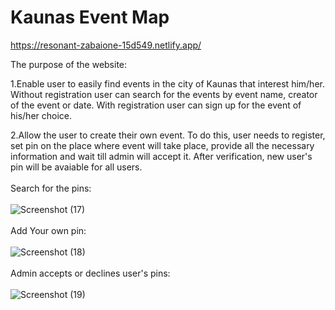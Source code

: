 # Kaunas Event Map

https://resonant-zabaione-15d549.netlify.app/

The purpose of the website:

1.Enable user to easily find events in the city of Kaunas that interest him/her. 
Without registration user can search for the events by event name, creator of the event or date.
With registration user can sign up for the event of his/her choice.

2.Allow the user to create their own event. 
To do this, user needs to register, set pin on the place where event will take place, provide all the necessary information and wait till admin will accept it. 
After verification, new user's pin will be avaiable for all users.
<br><br>
Search for the pins: 
<br><br>
![Screenshot (17)](https://github.com/BohdanStasov/kaunas_event_map/assets/113253107/f2c827cc-5df6-4c67-ae95-ab04607153ca)
<br><br>
Add Your own pin:
<br><br>
![Screenshot (18)](https://github.com/BohdanStasov/kaunas_event_map/assets/113253107/6f507222-3600-4166-b10e-966691328dbb)
<br><br>
Admin accepts or declines user's pins:
<br><br>
![Screenshot (19)](https://github.com/BohdanStasov/kaunas_event_map/assets/113253107/6973c5d6-e270-421d-a8fd-973aa969156f)
